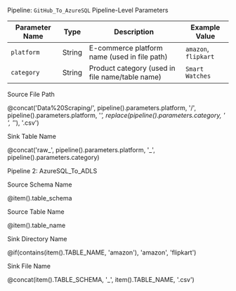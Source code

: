 Pipeline: `GitHub_To_AzureSQL`
Pipeline-Level Parameters

| Parameter Name   | Type   | Description                                     | Example Value      |
|------------------|--------|-------------------------------------------------|---------------------|
| `platform`       | String | E-commerce platform name (used in file path)   | `amazon`, `flipkart` |
| `category`       | String | Product category (used in file name/table name) | `Smart Watches`     |



 Source File Path

@concat('Data%20Scraping/', pipeline().parameters.platform, '/', pipeline().parameters.platform, '_', replace(pipeline().parameters.category, ' ', '_'), '.csv')

 Sink Table Name

@concat('raw_', pipeline().parameters.platform, '_', pipeline().parameters.category)

Pipeline 2: AzureSQL_To_ADLS

 Source Schema Name

@item().table_schema

 Source Table Name

@item().table_name

 Sink Directory Name

@if(contains(item().TABLE_NAME, 'amazon'), 'amazon', 'flipkart')

 Sink File Name

@concat(item().TABLE_SCHEMA, '_', item().TABLE_NAME, '.csv')




